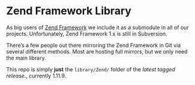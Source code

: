 Zend Framework Library
===

As big users of [Zend Framework](http://framework.zend.com/) we include it as a submodule in all of our projects. Unfortunately, Zend Framework 1.x is still in Subversion.

There’s a few people out there mirroring the Zend Framework in Git via several different methods. Most are hosting full mirrors, but we only need the main library.

This repo is simply **just** the `library/Zend/` folder of the *latest tagged release*., currently 1.11.9.
